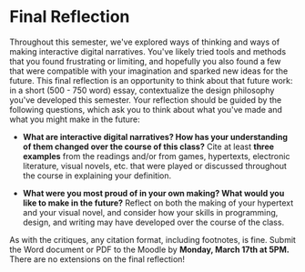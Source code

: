 # Final Reflection

Throughout this semester, we've explored ways of thinking and ways of making interactive digital narratives. You've likely tried tools and methods that you found frustrating or limiting, and hopefully you also found a few that were compatible with your imagination and sparked new ideas for the future. This final reflection is an opportunity to think about that future work: in a short (500 - 750 word) essay, contextualize the design philosophy you've developed this semester. Your reflection should be guided by the following questions, which ask you to think about what you've made and what you might make in the future:

- **What are interactive digital narratives? How has your understanding of them changed over the course of this class?** Cite at least **three examples** from the readings and/or from games, hypertexts, electronic literature, visual novels, etc. that were played or discussed throughout the course in explaining your definition.

- **What were you most proud of in your own making? What would you like to make in the future?** Reflect on both the making of your hypertext and your visual novel, and consider how your skills in programming, design, and writing may have developed over the course of the class. 

As with the critiques, any citation format, including footnotes, is fine. Submit the Word document or PDF to the Moodle by **Monday, March 17th at 5PM.** There are no extensions on the final reflection!